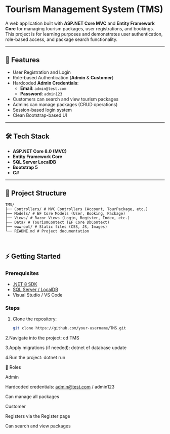 # Tourism Management System (TMS)

A web application built with **ASP.NET Core MVC** and **Entity Framework Core** for managing tourism packages, user registrations, and bookings.  
This project is for learning purposes and demonstrates user authentication, role-based access, and package search functionality.

---

## 🚀 Features
- User Registration and Login  
- Role-based Authentication (**Admin** & **Customer**)  
- Hardcoded **Admin Credentials**:
  - **Email**: `admin@test.com`  
  - **Password**: `admin123`
- Customers can search and view tourism packages  
- Admins can manage packages (CRUD operations)  
- Session-based login system  
- Clean Bootstrap-based UI

---

## 🛠 Tech Stack
- **ASP.NET Core 8.0 (MVC)**
- **Entity Framework Core**
- **SQL Server LocalDB**
- **Bootstrap 5**
- **C#**

---

## 📂 Project Structure
```
TMS/
├── Controllers/ # MVC Controllers (Account, TourPackage, etc.)
├── Models/ # EF Core Models (User, Booking, Package)
├── Views/ # Razor Views (Login, Register, Index, etc.)
├── Data/ # TourismContext (EF Core DbContext)
├── wwwroot/ # Static files (CSS, JS, Images)
└── README.md # Project documentation



````
## ⚡ Getting Started

### Prerequisites
- [.NET 8 SDK](https://dotnet.microsoft.com/download/dotnet/8.0)  
- [SQL Server / LocalDB](https://learn.microsoft.com/en-us/sql/database-engine/configure-windows/sql-server-express-localdb)  
- Visual Studio / VS Code

### Steps
1. Clone the repository:
   ```bash
   git clone https://github.com/your-username/TMS.git

2.Navigate into the project:
cd TMS

3.Apply migrations (if needed):
dotnet ef database update

4.Run the project:
dotnet run



👤 Roles

Admin

Hardcoded credentials: admin@test.com / admin123

Can manage all packages

Customer

Registers via the Register page

Can search and view packages




